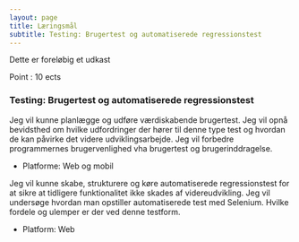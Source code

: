 ```yaml
---
layout: page
title: Læringsmål
subtitle: Testing: Brugertest og automatiserede regressionstest
---
```


Dette er foreløbig et udkast

Point : 10 ects

### Testing: Brugertest og automatiserede regressionstest
Jeg vil kunne planlægge og udføre værdiskabende brugertest. 
Jeg vil opnå bevidsthed om hvilke udfordringer der hører til denne type test og hvordan de kan påvirke det videre udviklingsarbejde.
Jeg vil forbedre programmernes brugervenlighed vha brugertest og brugerinddragelse.
- Platforme: Web og mobil


Jeg vil kunne skabe, strukturere og køre automatiserede regressionstest for at sikre at tidligere funktionalitet ikke skades af videreudvikling. Jeg vil undersøge hvordan man opstiller automatiserede test med Selenium. Hvilke fordele og ulemper er der ved denne testform.
- Platform: Web

<!--
### Viden: jeg vil gerne kunne beskrive, forklare, illustrere, identificere o.s.v
### Færdigheder: Jeg vil gerne kunne anvende, afprøve, analyse, sammenligne o.s.v
### Kompetencer: Jeg vil gerne kunne kombinere, ændre, diskutere, kontrollere o.s.v.
!>
